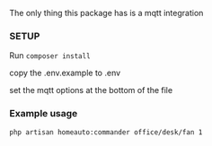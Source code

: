 The only thing this package has is a mqtt integration

### SETUP
 
 Run  `composer install`
 
copy the .env.example to .env

set the mqtt options at the bottom of the file

### Example usage
```
php artisan homeauto:commander office/desk/fan 1
```
